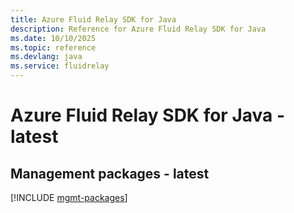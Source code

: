 ```yaml
---
title: Azure Fluid Relay SDK for Java
description: Reference for Azure Fluid Relay SDK for Java
ms.date: 10/10/2025
ms.topic: reference
ms.devlang: java
ms.service: fluidrelay
---
```

# Azure Fluid Relay SDK for Java - latest

## Management packages - latest
[!INCLUDE [mgmt-packages](fluid-relay-mgmt-index.md)]